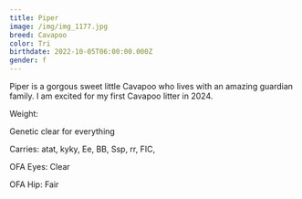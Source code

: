 ```yaml
---
title: Piper
image: /img/img_1177.jpg
breed: Cavapoo
color: Tri
birthdate: 2022-10-05T06:00:00.000Z
gender: f
---
```

P﻿iper is a gorgous sweet little Cavapoo who lives with an amazing guardian family. I am excited for my first Cavapoo litter in 2024.



W﻿eight:

G﻿enetic clear for everything

C﻿arries: atat, kyky, Ee, BB, Ssp, rr, FIC, 

O﻿FA Eyes: Clear

O﻿FA Hip: Fair